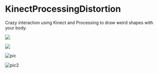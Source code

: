 # KinectProcessingDistortion
Crazy interaction using Kinect and Processing to draw weird shapes with your body.

![](http://www.mikkelmedm.com/wp-content/uploads/2016/12/afasf.gif)

![](http://www.mikkelmedm.com/wp-content/uploads/2016/12/afgsacf.gif)

![pic](https://raw.githubusercontent.com/mikkelmedm/KinectProcessingDistortion/master/Screen%20Shot%202018-11-14%20at%2018.24.14.png)

![pic2](https://raw.githubusercontent.com/mikkelmedm/KinectProcessingDistortion/master/Screen%20Shot%202018-11-14%20at%2018.23.58.png)
